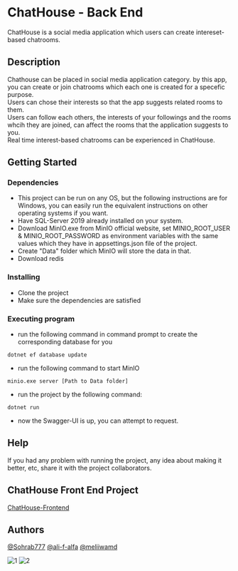 # ChatHouse - Back End

ChatHouse is a social media application which users can create intereset-based chatrooms.   

## Description

Chathouse can be placed in social media application category. by this app, you can create or join chatrooms which each one is created for a specefic purpose. <br /> Users can chose their interests so that the app suggests related rooms to them.
<br /> Users can follow each others, the interests of your followings and the rooms whcih they are joined, can affect the rooms that the application suggests to you. <br /> Real time interest-based chatrooms can be experienced in ChatHouse. 

## Getting Started

### Dependencies

*  This project can be run on any OS, but the following instructions are for Windows, you can easily run the equivalent instructions on other operating systems if you want.  
*  Have SQL-Server 2019 already installed on your system.
*  Download MinIO.exe from MinIO official website, set MINIO_ROOT_USER & MINIO_ROOT_PASSWORD as environment variables with the same values which they have in appsettings.json file of the project.
*  Create "Data" folder which MinIO will store the data in that. 
*  Download redis

### Installing

* Clone the project
* Make sure the dependencies are satisfied

### Executing program

* run the following command in command prompt to create the corresponding database for you
```
dotnet ef database update
```

* run the following command to start MinIO
```
minio.exe server [Path to Data folder]
```

* run the project by the following command:
```
dotnet run
```

* now the Swagger-UI is up, you can attempt to request. 

## Help

If you had any problem with running the project, any idea about making it better, etc, share it with the project collaborators.

## ChatHouse Front End Project
[ChatHouse-Frontend](https://github.com/ali-f-alfa/Sam-front)

## Authors
  
[@Sohrab777](https://github.com/Sohrab777)
[@ali-f-alfa](https://github.com/ali-f-alfa)
[@meliiwamd](https://github.com/meliiwamd)

![1](https://user-images.githubusercontent.com/46357028/199154460-618f8ccf-3d1f-4263-aca4-3310a56179c6.jpg)
![2](https://user-images.githubusercontent.com/46357028/199154609-d709c0f0-65d0-4f31-837f-a8bde5b7d264.jpg)
